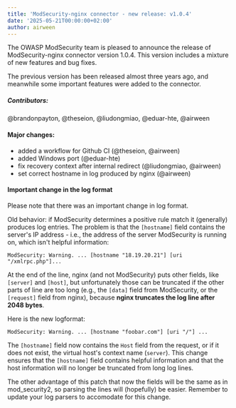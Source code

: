 ```yaml
---
title: 'ModSecurity-nginx connector - new release: v1.0.4'
date: '2025-05-21T00:00:00+02:00'
author: airween
---
```


The OWASP ModSecurity team is pleased to announce the release of ModSecurity-nginx connector version 1.0.4. This version includes a mixture of new features and bug fixes.

<!--more-->

The previous version has been released almost three years ago, and meanwhile some important features were added to the connector.

##### Contributors:

@brandonpayton, @theseion, @liudongmiao, @eduar-hte, @airween

#### Major changes:

* added a workflow for Github CI (@theseion, @airween)
* added Windows port (@eduar-hte)
* fix recovery context after internal redirect (@liudongmiao, @airween)
* set correct hostname in log produced by nginx (@airween)

#### Important change in the log format

Please note that there was an important change in log format.

Old behavior: if ModSecurity determines a positive rule match it (generally) produces log entries. The problem is that the `[hostname]` field contains the server's IP address - i.e., the address of the server ModSecurity is running on, which isn't helpful information:

```
ModSecurity: Warning. ... [hostname "18.19.20.21"] [uri "/xmlrpc.php"]...
```

At the end of the line, nginx (and not ModSecurity) puts other fields, like `[server]` and `[host]`, but unfortunately those can be truncated if the other parts of line are too long (e.g., the `[data]` field from ModSecurity, or the `[request]` field from nginx), because **nginx truncates the log line after 2048 bytes**.

Here is the new logformat:
```
ModSecurity: Warning. ... [hostname "foobar.com"] [uri "/"] ...
```

The `[hostname]` field now contains the `Host` field from the request, or if it does not exist, the virtual host's context name (`server`). This change ensures that the `[hostname]` field contains helpful information and that the host information will no longer be truncated from long log lines.

The other advantage of this patch that now the fields will be the same as in mod_security2, so parsing the lines will (hopefully) be easier. Remember to update your log parsers to accomodate for this change.
